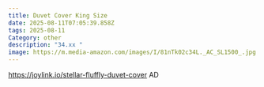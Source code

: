 ```yaml
---
title: Duvet Cover King Size
date: 2025-08-11T07:05:39.858Z
tags: 2025-08-11
Category: other
description: "34.xx "
image: https://m.media-amazon.com/images/I/81nTk02c34L._AC_SL1500_.jpg
---
```

https://joylink.io/stellar-fluffly-duvet-cover
AD